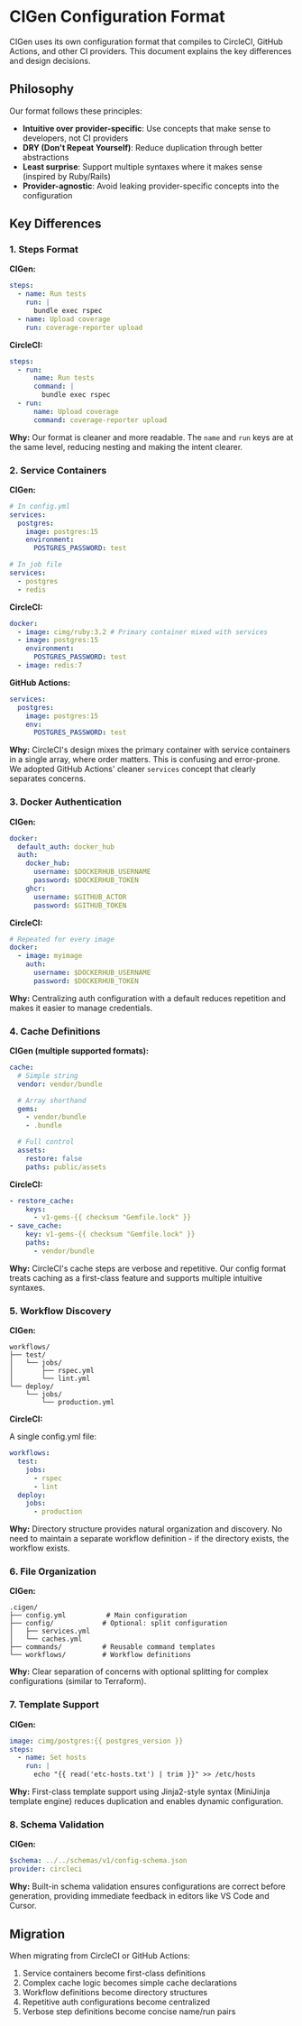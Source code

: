 # CIGen Configuration Format

CIGen uses its own configuration format that compiles to CircleCI, GitHub Actions, and other CI providers. This document explains the key differences and design decisions.

## Philosophy

Our format follows these principles:

- **Intuitive over provider-specific**: Use concepts that make sense to developers, not CI providers
- **DRY (Don't Repeat Yourself)**: Reduce duplication through better abstractions
- **Least surprise**: Support multiple syntaxes where it makes sense (inspired by Ruby/Rails)
- **Provider-agnostic**: Avoid leaking provider-specific concepts into the configuration

## Key Differences

### 1. Steps Format

**CIGen:**

```yaml
steps:
  - name: Run tests
    run: |
      bundle exec rspec
  - name: Upload coverage
    run: coverage-reporter upload
```

**CircleCI:**

```yaml
steps:
  - run:
      name: Run tests
      command: |
        bundle exec rspec
  - run:
      name: Upload coverage
      command: coverage-reporter upload
```

**Why:** Our format is cleaner and more readable. The `name` and `run` keys are at the same level, reducing nesting and making the intent clearer.

### 2. Service Containers

**CIGen:**

```yaml
# In config.yml
services:
  postgres:
    image: postgres:15
    environment:
      POSTGRES_PASSWORD: test

# In job file
services:
  - postgres
  - redis
```

**CircleCI:**

```yaml
docker:
  - image: cimg/ruby:3.2 # Primary container mixed with services
  - image: postgres:15
    environment:
      POSTGRES_PASSWORD: test
  - image: redis:7
```

**GitHub Actions:**

```yaml
services:
  postgres:
    image: postgres:15
    env:
      POSTGRES_PASSWORD: test
```

**Why:** CircleCI's design mixes the primary container with service containers in a single array, where order matters. This is confusing and error-prone. We adopted GitHub Actions' cleaner `services` concept that clearly separates concerns.

### 3. Docker Authentication

**CIGen:**

```yaml
docker:
  default_auth: docker_hub
  auth:
    docker_hub:
      username: $DOCKERHUB_USERNAME
      password: $DOCKERHUB_TOKEN
    ghcr:
      username: $GITHUB_ACTOR
      password: $GITHUB_TOKEN
```

**CircleCI:**

```yaml
# Repeated for every image
docker:
  - image: myimage
    auth:
      username: $DOCKERHUB_USERNAME
      password: $DOCKERHUB_TOKEN
```

**Why:** Centralizing auth configuration with a default reduces repetition and makes it easier to manage credentials.

### 4. Cache Definitions

**CIGen (multiple supported formats):**

```yaml
cache:
  # Simple string
  vendor: vendor/bundle

  # Array shorthand
  gems:
    - vendor/bundle
    - .bundle

  # Full control
  assets:
    restore: false
    paths: public/assets
```

**CircleCI:**

```yaml
- restore_cache:
    keys:
      - v1-gems-{{ checksum "Gemfile.lock" }}
- save_cache:
    key: v1-gems-{{ checksum "Gemfile.lock" }}
    paths:
      - vendor/bundle
```

**Why:** CircleCI's cache steps are verbose and repetitive. Our config format treats caching as a first-class feature and supports multiple intuitive syntaxes.

### 5. Workflow Discovery

**CIGen:**

```
workflows/
├── test/
│   └── jobs/
│       ├── rspec.yml
│       └── lint.yml
└── deploy/
    └── jobs/
        └── production.yml
```

**CircleCI:**

A single config.yml file:

```yaml
workflows:
  test:
    jobs:
      - rspec
      - lint
  deploy:
    jobs:
      - production
```

**Why:** Directory structure provides natural organization and discovery. No need to maintain a separate workflow definition - if the directory exists, the workflow exists.

### 6. File Organization

**CIGen:**

```
.cigen/
├── config.yml          # Main configuration
├── config/            # Optional: split configuration
│   ├── services.yml
│   └── caches.yml
├── commands/          # Reusable command templates
└── workflows/         # Workflow definitions
```

**Why:** Clear separation of concerns with optional splitting for complex configurations (similar to Terraform).

### 7. Template Support

**CIGen:**

```yaml
image: cimg/postgres:{{ postgres_version }}
steps:
  - name: Set hosts
    run: |
      echo "{{ read('etc-hosts.txt') | trim }}" >> /etc/hosts
```

**Why:** First-class template support using Jinja2-style syntax (MiniJinja template engine) reduces duplication and enables dynamic configuration.

### 8. Schema Validation

**CIGen:**

```yaml
$schema: ../../schemas/v1/config-schema.json
provider: circleci
```

**Why:** Built-in schema validation ensures configurations are correct before generation, providing immediate feedback in editors like VS Code and Cursor.

## Migration

When migrating from CircleCI or GitHub Actions:

1. Service containers become first-class definitions
2. Complex cache logic becomes simple cache declarations
3. Workflow definitions become directory structures
4. Repetitive auth configurations become centralized
5. Verbose step definitions become concise name/run pairs
